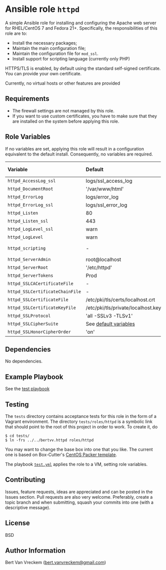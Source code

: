 # Ansible role `httpd`

A simple Ansible role for installing and configuring the Apache web server for RHEL/CentOS 7 and Fedora 21+. Specifically, the responsibilities of this role are to:

- Install the necessary packages;
- Maintain the main configuration file;
- Maintain the configuration file for `mod_ssl`.
- Install support for scripting language (currently only PHP)

HTTPS/TLS is enabled, by default using the standard self-signed certificate. You can provide your own certificate.

Currently, no virtual hosts or other features are provided

## Requirements

- The firewall settings are not managed by this role.
- If you want to use custom certificates, you have to make sure that they are installed on the system before applying this role.

## Role Variables

If no variables are set, applying this role will result in a configuration equivalent to the default install. Consequently, no variables are required.

| Variable                        | Default                            | Comments (type)       |
| :---                            | :---                               | :---                  |
| `httpd_AccessLog_ssl`           | logs/ssl_access_log                |                       |
| `httpd_DocumentRoot`            | '/var/www/html'                    |                       |
| `httpd_ErrorLog`                | logs/error_log                     |                       |
| `httpd_ErrorLog_ssl`            | logs/ssl_error_log                 |                       |
| `httpd_Listen`                  | 80                                 |                       |
| `httpd_Listen_ssl`              | 443                                |                       |
| `httpd_LogLevel_ssl`            | warn                               |                       |
| `httpd_LogLevel`                | warn                               |                       |
| `httpd_scripting`               | -                                  | Allowed values: `php` |
| `httpd_ServerAdmin`             | root@localhost                     |                       |
| `httpd_ServerRoot`              | '/etc/httpd'                       |                       |
| `httpd_ServerTokens`            | Prod                               |                       |
| `httpd_SSLCACertificateFile`    | -                                  |                       |
| `httpd_SSLCertificateChainFile` | -                                  |                       |
| `httpd_SSLCertificateFile`      | /etc/pki/tls/certs/localhost.crt   |                       |
| `httpd_SSLCertificateKeyFile`   | /etc/pki/tls/private/localhost.key |                       |
| `httpd_SSLProtocol`             | 'all -SSLv3 -TLSv1'                |                       |
| `httpd_SSLCipherSuite`          | See [default variables](defaults/main.yml) |               |
| `httpd_SSLHonorCipherOrder`     | 'on'                               |                       |

## Dependencies

No dependencies.

## Example Playbook

See the [test playbook](tests/test.yml)

## Testing

The `tests` directory contains acceptance tests for this role in the form of a Vagrant environment. The directory `tests/roles/httpd` is a symbolic link that should point to the root of this project in order to work. To create it, do

```ShellSession
$ cd tests/
$ ln -frs ../../bertvv.httpd roles/httpd
```

You may want to change the base box into one that you like. The current one is based on Box-Cutter's [CentOS Packer template](https://github.com/boxcutter/centos).

The playbook [`test.yml`](tests/test.yml) applies the role to a VM, setting role variables.

## Contributing

Issues, feature requests, ideas are appreciated and can be posted in the Issues section. Pull requests are also very welcome. Preferably, create a topic branch and when submitting, squash your commits into one (with a descriptive message).

## License

BSD

## Author Information

Bert Van Vreckem (bert.vanvreckem@gmail.com)

